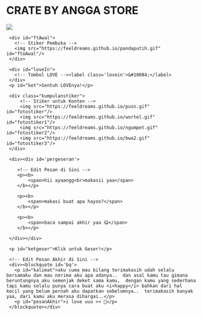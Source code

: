 # CRATE BY ANGGA STORE
<html lang="id">
<meta charset='UTF-8'/><meta content='width=device-width, initial-scale=1, user-scalable=1, minimum-scale=1, maximum-scale=5' name='viewport'/><meta content='IE=edge' http-equiv='X-UA-Compatible'/>
  
  <link rel="preconnect" href="https://fonts.googleapis.com">
  <link rel="preconnect" href="https://fonts.gstatic.com" crossorigin>
  <link href="https://fonts.googleapis.com/css2?family=Nunito+Sans:wght@400;700&display=swap" rel="stylesheet">
  <link href="https://fonts.googleapis.com/css2?family=Sono:wght@600&display=swap" rel="stylesheet">
  <link href="https://fonts.googleapis.com/css2?family=Nerko+One&display=swap" rel="stylesheet">

  <script src="https://cdn.jsdelivr.net/npm/sweetalert2@11.0.19/dist/sweetalert2.all.min.js"></script>
  <script src="https://unpkg.com/typeit@8.7.0/dist/index.umd.js"></script><link href="https://feeldreams.github.io/dibacayuk/style.css" rel="stylesheet" type="text/css" />
  <script src="https://kit.fontawesome.com/4f3ce16e3e.js" crossorigin="anonymous"></script>
  
<head>
<title>Makasih Ayang</title>
<link rel="icon" type="image/x-icon" href="https://malasid.github.io/favicon.png">
<meta name="description" content="HTML Bucin Malas.id">
<!-- 
  Made with love by Rayys!
  
     Blog: feeldream.id
     Instagram: @rayyarrr
     TikTok: @feelthisray
     Email: rayyar73@gmail.com
     
  Thanks to all <3
-->
</head>
<body>
	
   <!-- Ganti Audio di sini -->
   <audio src="https://feeldreams.github.io/audio/nightchanges.mp3" id="linkmp3" class="sembunyi"></audio>
   
   <div id="bodyblur">
     <!-- Wallpaper / Background --><img src="https://feeldreams.github.io/pics/awan.jpg" id="wallpaper"/>
   </div>
   
   <div id='Content'>

     <div id="ftAwal">
       <!-- Stiker Pembuka -->
       <img src="https://feeldreams.github.io/pandaputih.gif" id="ftoAwal"/>
     </div>

     <div id="loveIn">
       <!-- Tombol LOVE --><label class='lovein'>&#10084;</label>
     </div>
     <p id="ket">Sentuh LOVEnya!</p>

     <div class="kumpulanstiker">
         <!-- Stiker untuk Konten -->
         <img src="https://feeldreams.github.io/pusn.gif" id="fotostiker"/>
         <img src="https://feeldreams.github.io/wortel.gif" id="fotostiker1"/>
         <img src="https://feeldreams.github.io/ngumpet.gif" id="fotostiker2"/>
         <img src="https://feeldreams.github.io/bwa2.gif" id="fotostiker3"/>
     </div>
     
     <div><div id='pergeseran'>
     	
        <!-- Edit Pesan di Sini -->
        <p><b>
	        <span>hii ayaangg<br>makasii yaa</span>
        </b></p>
        
        <p><b>
	        <span>makasi buat apa hayoo?</span>
        </b></p>
       
        <p><b>
	        <span>baca sampai akhir yaa 😋</span>
        </b></p>
        
     </div></div>

     <p id="ketgeser">Klik untuk Geser!</p>
     
     <!-- Edit Pesan Akhir di Sini -->
     <div><blockquote id='bq'>
       <p id="kalimat">aku cuma mau bilang terimakasih udah selalu bersamaku dan mau nerima aku apa adanya..  dan asal kamu tau gimana beruntungnya aku semenjak deket sama kamu,  dengan kamu yang sederhana tapi kamu selalu punya cara buat aku <i>happy</i> bahkan dari hal kecil yang belum pernah aku dapatkan sebelumnya..  terimakasih banyak yaa, dari kamu aku merasa dihargai..</p>
       <p id="pesanAkhir">i love uuu >< 🤍</p>
     </blockquote></div>
     
   </div>

<script>
  const body = document.querySelector("body"); const iniwp = [];iden = 1; const swalst = Swal.mixin({timer: 2500, allowOutsideClick: false, showConfirmButton: false, timerProgressBar: true, imageHeight: 90,}); audio = new Audio('' + linkmp3.src); ftganti=0;fungsi=0;fungsiAwal=0;deffotostiker=fotostiker.src;function berjatuhan() {const heart = document.createElement("div"); heart.className = "fas fa-heart"; heart.style.left = (Math.random() * 90)+"vw"; heart.style.animationDuration = (Math.random()*3)+2+"s"; body.appendChild(heart);} setInterval(function name(params) {var heartArr = document.querySelectorAll(".fa-heart"); if (heartArr.length > 100) {heartArr[0].remove()}},100);Content.style = "opacity:1;margin-top:14vh"; const swals = Swal.mixin({allowOutsideClick: false, cancelButtonColor: '#FF0040', imageHeight: 80,}); 
</script>
<script src="https://malasid.github.io/html/makasiayang.js"></script>
<!-- Sampai Sini -->
</body>
</html>
